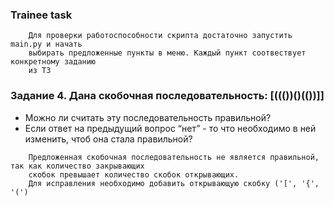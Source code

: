 ### Trainee task
```
    Для проверки работоспособности скрипта достаточно запустить main.py и начать 
    выбирать предложенные пункты в меню. Каждый пункт соотвествует конкретному заданию
    из ТЗ
```
### Задание 4. Дана скобочная последовательность: [((())()(())]]
- Можно ли считать эту последовательность правильной?
- Если ответ на предыдущий вопрос “нет” - то что необходимо в ней изменить, чтоб она стала правильной?
```
    Предложенная скобочная последовательность не является правильной, так как количество закрывающих
    скобок превышает количество скобок открывающих. 
    Для исправления необходимо добавить открывающую скобку ('[', '{', '(')
```
